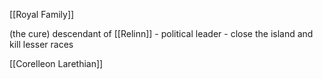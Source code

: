 [[Royal Family]]

(the cure) descendant of [[Relinn]]
	- political leader
	- close the island and kill lesser races

[[Corelleon Larethian]]

